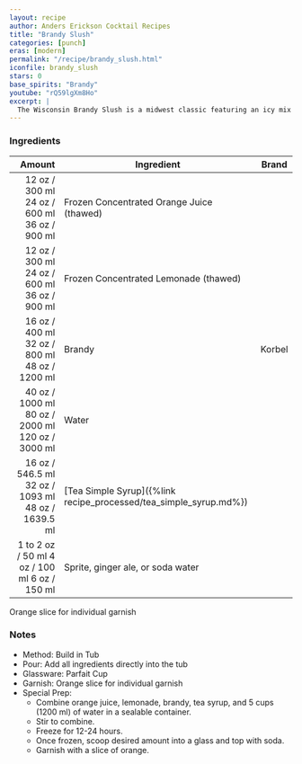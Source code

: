 ```yaml
---
layout: recipe
author: Anders Erickson Cocktail Recipes
title: "Brandy Slush"
categories: [punch]
eras: [modern]
permalink: "/recipe/brandy_slush.html"
iconfile: brandy_slush
stars: 0
base_spirits: "Brandy"
youtube: "rQ59lgXm8Ho"
excerpt: |
  The Wisconsin Brandy Slush is a midwest classic featuring an icy mix of fruit juice, tea, and brandy. This boozy punch is perfect to serve at your next party.<br><br>For a wintery twist, substitute the juice concentrates with cranberry and lime. Top with spicy ginger ale. Garnish with a sprig of rosemary.
---
```


### Ingredients

|    Amount | Ingredient                                              | Brand  |
| --------: | ------------------------------------------------------- | ------ |
|     <span class="onex active">12 oz / 300 ml</span>  <span class="twox">24 oz / 600 ml</span> <span class="threex">36 oz / 900 ml</span> | Frozen Concentrated Orange Juice (thawed)               |
|     <span class="onex active">12 oz / 300 ml</span>  <span class="twox">24 oz / 600 ml</span> <span class="threex">36 oz / 900 ml</span> | Frozen Concentrated Lemonade (thawed)                   |
|     <span class="onex active">16 oz / 400 ml</span>  <span class="twox">32 oz / 800 ml</span> <span class="threex">48 oz / 1200 ml</span> | Brandy                                                  | Korbel |
|     <span class="onex active">40 oz / 1000 ml</span>  <span class="twox">80 oz / 2000 ml</span> <span class="threex">120 oz / 3000 ml</span> | Water                                                   |
|     <span class="onex active">16 oz / 546.5 ml</span>  <span class="twox">32 oz / 1093 ml</span> <span class="threex">48 oz / 1639.5 ml</span> | [Tea Simple Syrup]({%link recipe_processed/tea_simple_syrup.md%}) |
| 1 to <span class="onex active">2 oz / 50 ml</span>  <span class="twox">4 oz / 100 ml</span> <span class="threex">6 oz / 150 ml</span> | Sprite, ginger ale, or soda water                       |

Orange slice for individual garnish

### Notes

- Method: Build in Tub
- Pour: Add all ingredients directly into the tub
- Glassware: Parfait Cup
- Garnish: Orange slice for individual garnish
- Special Prep:
  - Combine orange juice, lemonade, brandy, tea syrup, and 5 cups (1200 ml) of water in a sealable container.
  - Stir to combine.
  - Freeze for 12-24 hours.
  - Once frozen, scoop desired amount into a glass and top with soda.
  - Garnish with a slice of orange.
